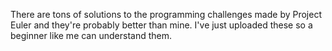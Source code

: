 There are tons of solutions to the programming challenges made by Project Euler and they're probably better than mine.
I've just uploaded these so a beginner like me can understand them. 
